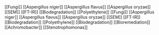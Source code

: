 [[Fungi]]
[[Aspergillus niger]]
[[Aspergillus flavus]]
[[Aspergillus oryzae]]
[[SEM]]
[[FT-IR]]
[[Biodegradation]]
[[Polyethylene]]
[[Fungi]]
[[Aspergillus niger]]
[[Aspergillus flavus]]
[[Aspergillus oryzae]]
[[SEM]]
[[FT-IR]]
[[Biodegradation]]
[[Polyethylene]]
[[Biodegradation]]
[[Bioremediation]]
[[Achromobacter]]
[[Stenotrophomonas]]
